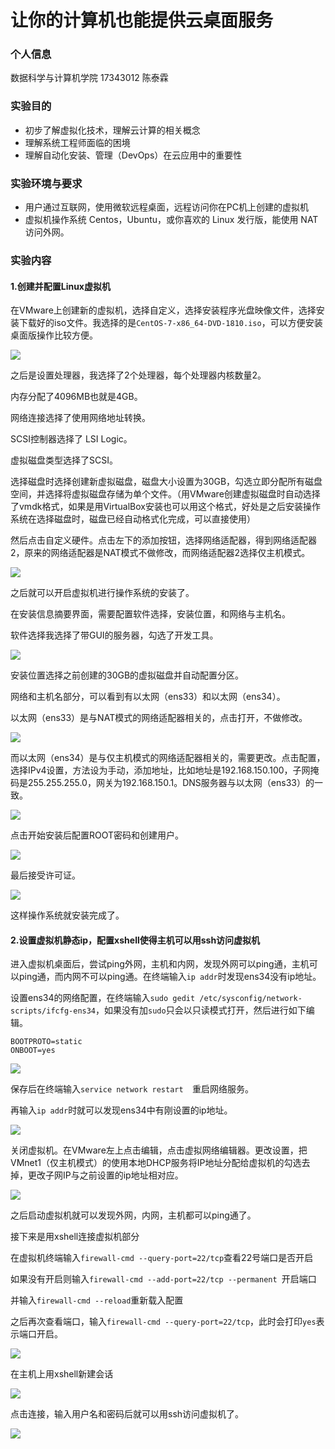 # 让你的计算机也能提供云桌面服务

### 个人信息

数据科学与计算机学院 17343012 陈泰霖

### 实验目的

- 初步了解虚拟化技术，理解云计算的相关概念
- 理解系统工程师面临的困境
- 理解自动化安装、管理（DevOps）在云应用中的重要性

### 实验环境与要求

- 用户通过互联网，使用微软远程桌面，远程访问你在PC机上创建的虚拟机
- 虚拟机操作系统 Centos，Ubuntu，或你喜欢的 Linux 发行版，能使用 NAT 访问外网。

### 实验内容

#### 1.创建并配置Linux虚拟机

​	在VMware上创建新的虚拟机，选择自定义，选择安装程序光盘映像文件，选择安装下载好的iso文件。我选择的是`CentOS-7-x86_64-DVD-1810.iso`，可以方便安装桌面版操作比较方便。

![](./photos/捕获12.PNG)

之后是设置处理器，我选择了2个处理器，每个处理器内核数量2。

内存分配了4096MB也就是4GB。

网络连接选择了使用网络地址转换。

SCSI控制器选择了 LSI Logic。

虚拟磁盘类型选择了SCSI。

选择磁盘时选择创建新虚拟磁盘，磁盘大小设置为30GB，勾选立即分配所有磁盘空间，并选择将虚拟磁盘存储为单个文件。（用VMware创建虚拟磁盘时自动选择了vmdk格式，如果是用VirtualBox安装也可以用这个格式，好处是之后安装操作系统在选择磁盘时，磁盘已经自动格式化完成，可以直接使用）

然后点击自定义硬件。点击左下的添加按钮，选择网络适配器，得到网络适配器2，原来的网络适配器是NAT模式不做修改，而网络适配器2选择仅主机模式。

![](.\photos\捕获14.PNG)

之后就可以开启虚拟机进行操作系统的安装了。

在安装信息摘要界面，需要配置软件选择，安装位置，和网络与主机名。

软件选择我选择了带GUI的服务器，勾选了开发工具。

![](.\photos\捕获3.PNG)

安装位置选择之前创建的30GB的虚拟磁盘并自动配置分区。

网络和主机名部分，可以看到有以太网（ens33）和以太网（ens34）。

以太网（ens33）是与NAT模式的网络适配器相关的，点击打开，不做修改。

![](.\photos\捕获.PNG)

而以太网（ens34）是与仅主机模式的网络适配器相关的，需要更改。点击配置，选择IPv4设置，方法设为手动，添加地址，比如地址是192.168.150.100，子网掩码是255.255.255.0，网关为192.168.150.1。DNS服务器与以太网（ens33）的一致。

![](.\photos\捕获2.PNG)

点击开始安装后配置ROOT密码和创建用户。

![](.\photos\捕获5.PNG)

最后接受许可证。

![](.\photos\捕获6.PNG)

这样操作系统就安装完成了。

#### 2.设置虚拟机静态ip，配置xshell使得主机可以用ssh访问虚拟机

进入虚拟机桌面后，尝试ping外网，主机和内网，发现外网可以ping通，主机可以ping通，而内网不可以ping通。在终端输入`ip addr`时发现ens34没有ip地址。

设置ens34的网络配置，在终端输入`sudo gedit /etc/sysconfig/network-scripts/ifcfg-ens34`，如果没有加`sudo`只会以只读模式打开，然后进行如下编辑。

```
BOOTPROTO=static 
ONBOOT=yes
```

![](.\photos\捕获8.PNG)

保存后在终端输入`service network restart  `重启网络服务。

再输入`ip addr`时就可以发现ens34中有刚设置的ip地址。

![](.\photos\捕获9.PNG)

关闭虚拟机。在VMware左上点击编辑，点击虚拟网络编辑器。更改设置，把VMnet1（仅主机模式）的使用本地DHCP服务将IP地址分配给虚拟机的勾选去掉，更改子网IP与之前设置的ip地址相对应。

![](.\photos\捕获16.PNG)

之后启动虚拟机就可以发现外网，内网，主机都可以ping通了。

接下来是用xshell连接虚拟机部分

在虚拟机终端输入`firewall-cmd --query-port=22/tcp`查看22号端口是否开启

如果没有开启则输入`firewall-cmd --add-port=22/tcp --permanent `开启端口

并输入`firewall-cmd --reload`重新载入配置

之后再次查看端口，输入`firewall-cmd --query-port=22/tcp`，此时会打印`yes`表示端口开启。

![](.\photos\捕获10.PNG)

在主机上用xshell新建会话

![](.\photos\捕获17.PNG)

点击连接，输入用户名和密码后就可以用ssh访问虚拟机了。

![](.\photos\捕获18.PNG)

